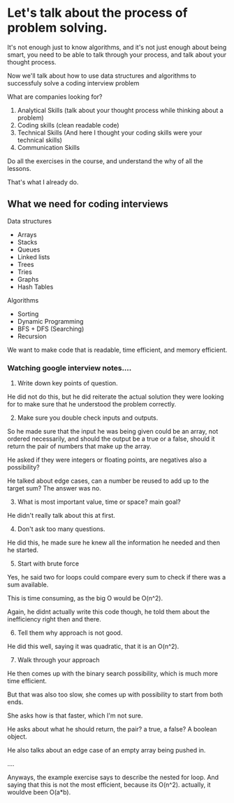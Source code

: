 # Let's talk about the process of problem solving.  

It's not enough just to know algorithms, and it's not just enough about being smart, you need to be able to talk through your process, and talk about your thought process.

Now we'll talk about how to use data structures and algorithms to successfuly solve a coding interview problem

What are companies looking for?

1. Analytical Skills (talk about your thought process while thinking about a problem)
2. Coding skills (clean readable code)
3. Technical Skills (And here I thought your coding skills were your technical skills)
4. Communication Skills

Do all the exercises in the course, and understand the why of all the lessons.

That's what I already do.

## What we need for coding interviews

Data structures

- Arrays
- Stacks
- Queues
- Linked lists
- Trees
- Tries
- Graphs
- Hash Tables

Algorithms

- Sorting
- Dynamic Programming
- BFS + DFS (Searching)
- Recursion

We want to make code that is readable, time efficient, and memory efficient.

### Watching google interview notes....

1.  Write down key points of question.  

He did not do this, but he did reiterate the actual solution they were looking for to make sure that he understood the problem correctly.

2. Make sure you double check inputs and outputs.

So he made sure that the input he was being given could be an array, not ordered necessarily, and should the output be a true or a false, should it return the pair of numbers that make up the array.

He asked if they were integers or floating points, are negatives also a possibility?

He talked about edge cases, can a number be reused to add up to the target sum? The answer was no.   

3. What is most important value, time or space? main goal?

He didn't really talk about this at first.

4. Don't ask too many questions.

He did this, he made sure he knew all the information he needed and then he started.

5. Start with brute force

Yes, he said two for loops could compare every sum to check if there was a sum available.

This is time consuming, as the big O would be O(n^2).

Again, he didnt actually write this code though, he told them about the inefficiency right then and there.

6. Tell them why approach is not good.

He did this well, saying it was quadratic, that it is an O(n^2).

7. Walk through your approach

He then comes up with the binary search possibility, which is much more time efficient.

But that was also too slow, she comes up with possibility to start from both ends.

She asks how is that faster, which I'm not sure.

He asks about what he should return, the pair? a true, a false? A boolean object.

He also talks about an edge case of an empty array being pushed in.

....

Anyways, the example exercise says to describe the nested for loop. And saying that this is not the most efficient, because its O(n^2).  actually, it wouldve been O(a*b). 
